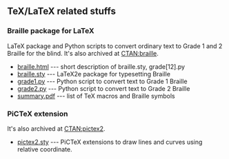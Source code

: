 ## TeX/LaTeX related stuffs

### Braille package for LaTeX
LaTeX package and Python scripts to convert ordinary text to Grade 1 and 2 Braille for the blind.
It's also archived at [CTAN:braille](https://www.ctan.org/tex-archive/macros/latex/contrib/braille).
- [braille.html](braille.html) --- short description of braille.sty, grade[12].py
- [braille.sty](braille.sty) --- LaTeX2e package for typesetting Braille
- [grade1.py](grade1.py) --- Python script to convert text to Grade 1 Braille
- [grade2.py](grade2.py) --- Python script to convert text to Grade 2 Braille
- [summary.pdf](summary.pdf) --- list of TeX macros and Braille symbols

### PiCTeX extension
It's also archived at [CTAN:pictex2](https://www.ctan.org/tex-archive/macros/latex/contrib/pictex2).
- [pictex2.sty](pictex2.sty) --- PiCTeX extensions to draw lines and curves using relative coordinate.
